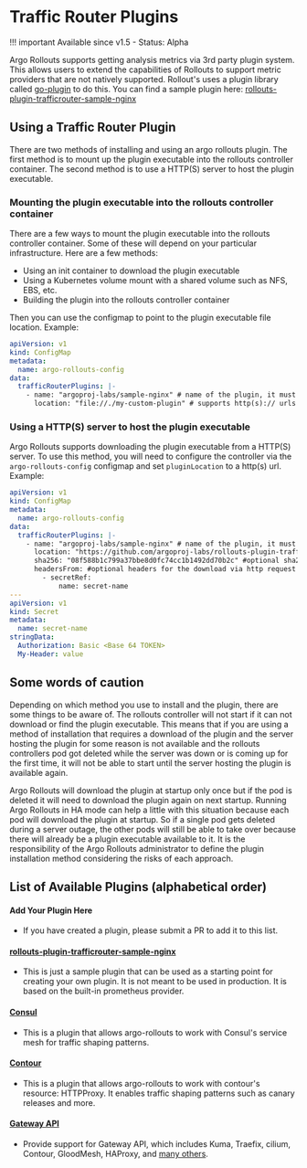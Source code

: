 # Traffic Router Plugins

!!! important
    Available since v1.5 - Status: Alpha

Argo Rollouts supports getting analysis metrics via 3rd party plugin system. This allows users to extend the capabilities of Rollouts
to support metric providers that are not natively supported. Rollout's uses a plugin library called
[go-plugin](https://github.com/hashicorp/go-plugin) to do this. You can find a sample plugin
here: [rollouts-plugin-trafficrouter-sample-nginx](https://github.com/argoproj-labs/rollouts-plugin-trafficrouter-sample-nginx)

## Using a Traffic Router Plugin

There are two methods of installing and using an argo rollouts plugin. The first method is to mount up the plugin executable
into the rollouts controller container. The second method is to use a HTTP(S) server to host the plugin executable.

### Mounting the plugin executable into the rollouts controller container

There are a few ways to mount the plugin executable into the rollouts controller container. Some of these will depend on your
particular infrastructure. Here are a few methods:

* Using an init container to download the plugin executable
* Using a Kubernetes volume mount with a shared volume such as NFS, EBS, etc.
* Building the plugin into the rollouts controller container

Then you can use the configmap to point to the plugin executable file location. Example:

```yaml
apiVersion: v1
kind: ConfigMap
metadata:
  name: argo-rollouts-config
data:
  trafficRouterPlugins: |-
    - name: "argoproj-labs/sample-nginx" # name of the plugin, it must match the name required by the plugin so it can find it's configuration
      location: "file://./my-custom-plugin" # supports http(s):// urls and file://
```

### Using a HTTP(S) server to host the plugin executable

Argo Rollouts supports downloading the plugin executable from a HTTP(S) server. To use this method, you will need to
configure the controller via the `argo-rollouts-config` configmap and set `pluginLocation` to a http(s) url. Example:

```yaml
apiVersion: v1
kind: ConfigMap
metadata:
  name: argo-rollouts-config
data:
  trafficRouterPlugins: |-
    - name: "argoproj-labs/sample-nginx" # name of the plugin, it must match the name required by the plugin so it can find it's configuration
      location: "https://github.com/argoproj-labs/rollouts-plugin-trafficrouter-sample-nginx/releases/download/v0.0.1/metric-plugin-linux-amd64" # supports http(s):// urls and file://
      sha256: "08f588b1c799a37bbe8d0fc74cc1b1492dd70b2c" #optional sha256 checksum of the plugin executable
      headersFrom: #optional headers for the download via http request 
        - secretRef:
            name: secret-name
---
apiVersion: v1
kind: Secret
metadata:
  name: secret-name
stringData:
  Authorization: Basic <Base 64 TOKEN>
  My-Header: value
```

## Some words of caution

Depending on which method you use to install and the plugin, there are some things to be aware of.
The rollouts controller will not start if it can not download or find the plugin executable. This means that if you are using
a method of installation that requires a download of the plugin and the server hosting the plugin for some reason is not available and the rollouts
controllers pod got deleted while the server was down or is coming up for the first time, it will not be able to start until
the server hosting the plugin is available again.

Argo Rollouts will download the plugin at startup only once but if the pod is deleted it will need to download the plugin again on next startup. Running
Argo Rollouts in HA mode can help a little with this situation because each pod will download the plugin at startup. So if a single pod gets
deleted during a server outage, the other pods will still be able to take over because there will already be a plugin executable available to it. It is the
responsibility of the Argo Rollouts administrator to define the plugin installation method considering the risks of each approach.

## List of Available Plugins (alphabetical order)

#### Add Your Plugin Here
* If you have created a plugin, please submit a PR to add it to this list.
#### [rollouts-plugin-trafficrouter-sample-nginx](https://github.com/argoproj-labs/rollouts-plugin-trafficrouter-sample-nginx)
* This is just a sample plugin that can be used as a starting point for creating your own plugin.
  It is not meant to be used in production. It is based on the built-in prometheus provider.

#### [Consul](https://github.com/argoproj-labs/rollouts-plugin-trafficrouter-consul)
* This is a plugin that allows argo-rollouts to work with Consul's service mesh for traffic shaping patterns.

#### [Contour](https://github.com/argoproj-labs/rollouts-plugin-trafficrouter-contour)
* This is a plugin that allows argo-rollouts to work with contour's resource: HTTPProxy. It enables traffic shaping patterns such as canary releases and more.

#### [Gateway API](https://github.com/argoproj-labs/rollouts-plugin-trafficrouter-gatewayapi/)
* Provide support for Gateway API, which includes Kuma, Traefix, cilium, Contour, GloodMesh, HAProxy, and [many others](https://gateway-api.sigs.k8s.io/implementations/#implementation-status).